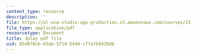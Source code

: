 ```yaml
---
content_type: resource
description: ''
file: https://ol-ocw-studio-app-production.s3.amazonaws.com/courses/15-071-the-analytics-edge-spring-2017/85d078cb03ab5f1454d4cffa7b9428d6_cYGYTNZTP7M.pdf
file_type: application/pdf
resourcetype: Document
title: 3play pdf file
uid: 85d078cb-03ab-5f14-54d4-cffa7b9428d6
---
```

